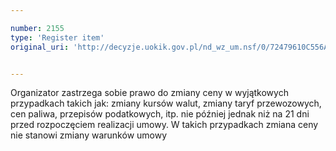 ```yaml
---

number: 2155
type: 'Register item'
original_uri: 'http://decyzje.uokik.gov.pl/nd_wz_um.nsf/0/72479610C556AA23C125782D003E2A60?OpenDocument'


---
```


Organizator zastrzega sobie prawo do zmiany ceny w wyjątkowych przypadkach takich jak: zmiany kursów walut, zmiany taryf przewozowych, cen paliwa, przepisów podatkowych, itp. nie później jednak niż na 21 dni przed rozpoczęciem realizacji umowy. W takich przypadkach zmiana ceny nie stanowi zmiany warunków umowy
